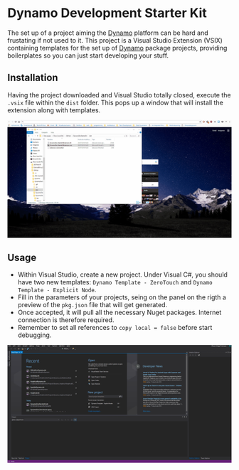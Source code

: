 # Dynamo Development Starter Kit

The set up of a project aiming the [Dynamo](http://dynamobim.org/) platform can be hard and frustating if not used to it. This project is a Visual Studio Extension (VSIX) containing templates for the set up of [Dynamo](http://dynamobim.org/) package projects, providing boilerplates so you can just start developing your stuff.

## Installation

Having the project downloaded and Visual Studio totally closed, execute the `.vsix` file within the `dist` folder. This pops up a window that will install the extension along with templates.

![Installing](assets/images/installation.gif)

## Usage

- Within Visual Studio, create a new project. Under Visual C#, you should have two new templates: `Dynamo Template - ZeroTouch` and `Dynamo Template - Explicit Node`.
- Fill in the parameters of your projects, seing on the panel on the rigth a preview of the `pkg.json` file that will get generated.
- Once accepted, it will pull all the necessary Nuget packages. Internet connection is therefore required.
- Remember to set all references to `copy local = false` before start debugging.

![Usage](assets/images/usage.gif)

